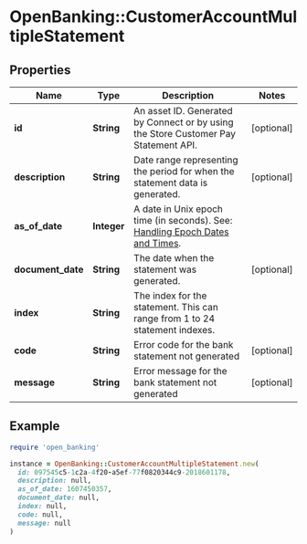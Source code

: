 # OpenBanking::CustomerAccountMultipleStatement

## Properties

| Name | Type | Description | Notes |
| ---- | ---- | ----------- | ----- |
| **id** | **String** | An asset ID. Generated by Connect or by using the Store Customer Pay Statement API. | [optional] |
| **description** | **String** | Date range representing the period for when the statement data is generated. | [optional] |
| **as_of_date** | **Integer** | A date in Unix epoch time (in seconds). See: [Handling Epoch Dates and Times](https://developer.mastercard.com/open-banking-us/documentation/codes-and-formats/). |  |
| **document_date** | **String** | The date when the statement was generated. | [optional] |
| **index** | **String** | The index for the statement. This can range from 1 to 24 statement indexes. |  |
| **code** | **String** | Error code for  the bank statement not generated | [optional] |
| **message** | **String** | Error message for the bank statement not generated | [optional] |

## Example

```ruby
require 'open_banking'

instance = OpenBanking::CustomerAccountMultipleStatement.new(
  id: 097545c5-1c2a-4f20-a5ef-77f0820344c9-2018601178,
  description: null,
  as_of_date: 1607450357,
  document_date: null,
  index: null,
  code: null,
  message: null
)
```

